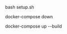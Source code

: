 bash setup.sh

docker-compose down                                           

docker-compose up --build